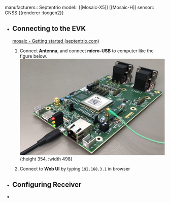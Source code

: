 manufacturers:: Septentrio
model:: [[Mosaic-X5]] [[Mosaic-H]]
sensor:: GNSS
{{renderer :tocgen2}}

- ## Connecting to the EVK
  [mosaic - Getting started (septentrio.com)](https://customersupport.septentrio.com/s/article/mosaic-Getting-started)
  
  1. Connect **Antenna**, and connect **micro-USB** to computer like the figure below.
  ![image.png](../assets/image_1711112531766_0.png){:height 354, :width 498}
  
  2. Connect to **Web UI** by typing `192.168.3.1` in browser
- ## Configuring Receiver
-